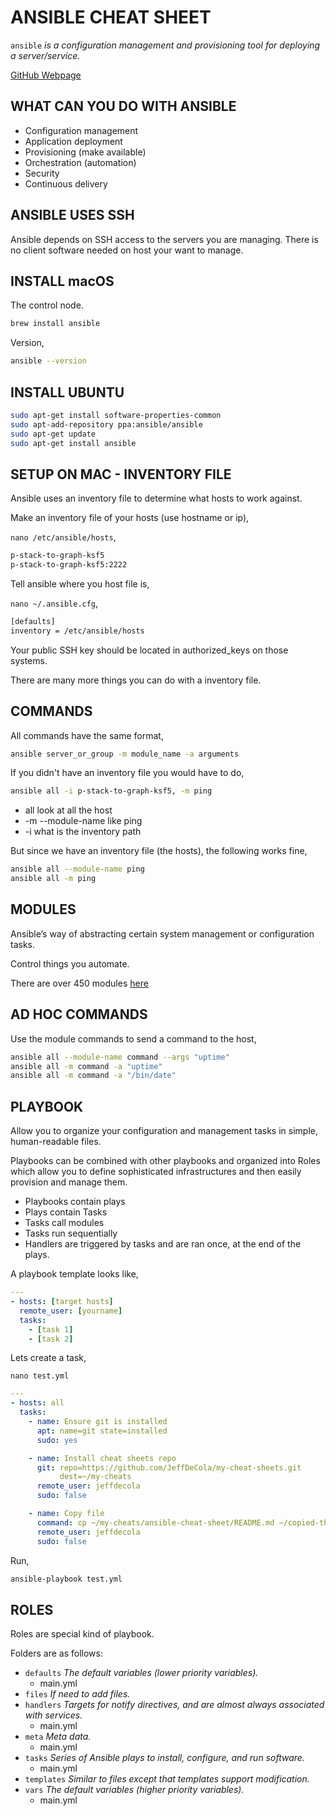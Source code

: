 # ANSIBLE CHEAT SHEET

`ansible` _is a configuration management and provisioning tool for deploying a server/service._

[GitHub Webpage](https://jeffdecola.github.io/my-cheat-sheets/)

## WHAT CAN YOU DO WITH ANSIBLE

* Configuration management
* Application deployment
* Provisioning (make available)
* Orchestration (automation)
* Security
* Continuous delivery

## ANSIBLE USES SSH

Ansible depends on SSH access to the servers you are managing.
There is no client software needed on host your want to manage.

## INSTALL macOS

The control node.

```bash
brew install ansible
```

Version,

```bash
ansible --version
```

## INSTALL UBUNTU

```bash
sudo apt-get install software-properties-common
sudo apt-add-repository ppa:ansible/ansible
sudo apt-get update
sudo apt-get install ansible
```

## SETUP ON MAC - INVENTORY FILE

Ansible uses an inventory file to determine what hosts to work against.

Make an inventory file of your hosts (use hostname or ip),

`nano /etc/ansible/hosts`,

```bash
p-stack-to-graph-ksf5
p-stack-to-graph-ksf5:2222
```

Tell ansible where you host file is,

`nano ~/.ansible.cfg`,

```bash
[defaults]
inventory = /etc/ansible/hosts
```

Your public SSH key should be located in authorized_keys on those systems.

There are many more things you can do with a inventory file.


## COMMANDS

All commands have the same format,

```bash
ansible server_or_group -m module_name -a arguments
```

If you didn't have an inventory file you would have to do,

```bash
ansible all -i p-stack-to-graph-ksf5, -m ping
```

* all look at all the host
* -m --module-name like ping
* -i what is the inventory path

But since we have an inventory file (the hosts), the following works fine,

```bash
ansible all --module-name ping
ansible all -m ping
```

## MODULES

Ansible’s way of abstracting certain system management or configuration tasks.

Control things you automate.

There are over 450 modules [here](http://docs.ansible.com/ansible/modules_by_category.html)

## AD HOC COMMANDS

Use the module commands to send a command to the host,

```bash
ansible all --module-name command --args "uptime"
ansible all -m command -a "uptime"
ansible all -m command -a "/bin/date"
```

## PLAYBOOK

Allow you to organize your configuration and management
tasks in simple, human-readable files.

Playbooks can be combined with other playbooks and organized into
Roles which allow you to define sophisticated infrastructures and
then easily provision and manage them.

* Playbooks contain plays
* Plays contain Tasks
* Tasks call modules
* Tasks run sequentially
* Handlers are triggered by tasks and are ran once, at the end of the plays.

A playbook template looks like,

```yml
---
- hosts: [target hosts]
  remote_user: [yourname]
  tasks:
    - [task 1]
    - [task 2]
```

Lets create a task,

`nano test.yml`

```yml
---
- hosts: all
  tasks:
    - name: Ensure git is installed
      apt: name=git state=installed
      sudo: yes

    - name: Install cheat sheets repo
      git: repo=https://github.com/JeffDeCola/my-cheat-sheets.git
           dest=~/my-cheats
      remote_user: jeffdecola
      sudo: false

    - name: Copy file
      command: cp ~/my-cheats/ansible-cheat-sheet/README.md ~/copied-this-README.MD
      remote_user: jeffdecola
      sudo: false
```

Run,

```bash
ansible-playbook test.yml
```

## ROLES

Roles are special kind of playbook.

Folders are as follows:

* `defaults`    _The default variables (lower priority variables)._
  * main.yml
* `files`       _If need to add files._
* `handlers`    _Targets for notify directives, and are almost always
  associated with services._
  * main.yml
* `meta`        _Meta data._
  * main.yml
* `tasks`       _Series of Ansible plays to install, configure, and run software._
  * main.yml
* `templates`   _Similar to files except that templates support modification._
* `vars`        _The default variables (higher priority variables)._
  * main.yml
